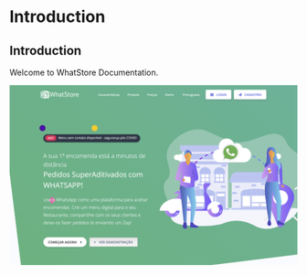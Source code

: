 # Introduction

## Introduction

Welcome to WhatStore Documentation.

![](.gitbook/assets/hero.png)

